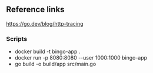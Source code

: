 ## Reference links
https://go.dev/blog/http-tracing

### Scripts
- docker build -t bingo-app .
- docker run  -p 8080:8080 --user 1000:1000 bingo-app
- go build -o build/app src/main.go